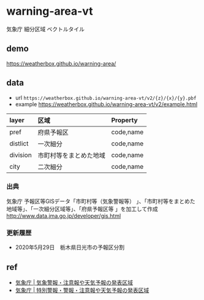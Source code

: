 # warning-area-vt
気象庁 細分区域 ベクトルタイル

## demo
https://weatherbox.github.io/warning-area/

## data
- url `https://weatherbox.github.io/warning-area-vt/v2/{z}/{x}/{y}.pbf`
- example https://weatherbox.github.io/warning-area-vt/v2/example.html

|layer   |区域                |Property|
|:-------|:-------------------|:-------|
|pref    |府県予報区          |code,name|
|distlict|一次細分            |code,name|
|division|市町村等をまとめた地域|code,name|
|city    |二次細分           |code,name|

### 出典
気象庁 予報区等GISデータ「市町村等（気象警報等） 」、「市町村等をまとめた地域等」、「一次細分区域等」、「府県予報区等 」を加工して作成
http://www.data.jma.go.jp/developer/gis.html

### 更新履歴
- 2020年5月29日　栃木県日光市の予報区分割


## ref
- [気象庁 | 気象警報・注意報や天気予報の発表区域](http://www.jma.go.jp/jma/kishou/know/saibun/index.html)
- [気象庁 | 特別警報・警報・注意報や天気予報の発表区域](http://www.jma.go.jp/jma/kishou/know/yougo_hp/shichoson_ichiran.html)

